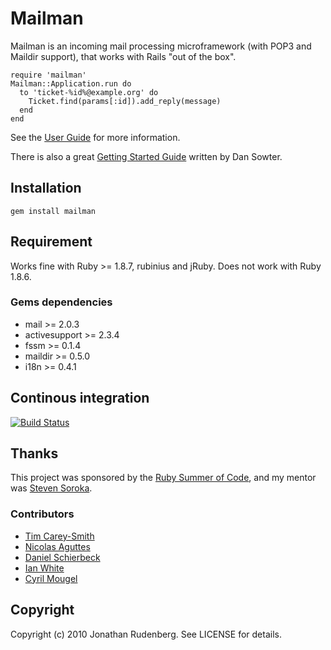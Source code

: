 # Mailman

Mailman is an incoming mail processing microframework (with POP3 and Maildir
support), that works with Rails "out of the box".

    require 'mailman'
    Mailman::Application.run do
      to 'ticket-%id%@example.org' do 
        Ticket.find(params[:id]).add_reply(message)
      end
    end

See the [User Guide](http://rubydoc.info/github/titanous/mailman/master/file/USER_GUIDE.md) for more information.

There is also a great [Getting Started Guide](http://dansowter.com/mailman-guide/) written by Dan Sowter.


## Installation

    gem install mailman

## Requirement

Works fine with Ruby >= 1.8.7, rubinius and jRuby. Does not work with Ruby
1.8.6.

### Gems dependencies

 * mail >= 2.0.3
 * activesupport >= 2.3.4
 * fssm >= 0.1.4
 * maildir >= 0.5.0
 * i18n >= 0.4.1

## Continous integration

[![Build Status](https://secure.travis-ci.org/titanous/mailman.png)](https://secure.travis-ci.org/titanous/mailman)

## Thanks

This project was sponsored by the [Ruby Summer of Code](http://rubysoc.org),
and my mentor was [Steven Soroka](http://github.com/ssoroka).

### Contributors

- [Tim Carey-Smith](http://github.com/halorgium)
- [Nicolas Aguttes](http://github.com/tranquiliste)
- [Daniel Schierbeck](http://github.com/dasch)
- [Ian White](http://github.com/ianwhite)
- [Cyril Mougel](http://github.com/shingara)


## Copyright

Copyright (c) 2010 Jonathan Rudenberg. See LICENSE for details.
